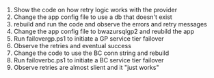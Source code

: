 1. Show the code on how retry logic works with the provider
2. Change the app config file to use a db that doesn't exist
3. rebuild and run the code and observe the errors and retry messages
4. Change the app config file to bwazursqlgp2 and reubild the app
5. Run failovergp.ps1 to initiate a GP service tier failover
6. Observe the retries and eventual success
7. Change the code to use the BC conn string and rebuild
8. Run failoverbc.ps1 to initiate a BC service tier failover
9. Observe retries are almost slient and it "just works"
